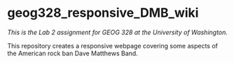 # geog328_responsive_DMB_wiki

*This is the Lab 2 assignment for GEOG 328 at the University of Washington.*

This repository creates a responsive webpage covering some aspects of the American rock ban Dave Matthews Band. 